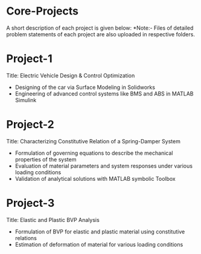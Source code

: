 # Core-Projects
A short description of each project is given below:
*Note:- Files of detailed problem statements of each project are also uploaded in respective folders.

# Project-1
Title: Electric Vehicle Design & Control Optimization
* Designing of the car via Surface Modeling in Solidworks
* Engineering of advanced control systems like BMS and ABS in MATLAB Simulink

# Project-2
Title: Characterizing Constitutive Relation of a Spring-Damper System
* Formulation of governing equations to describe the mechanical properties of the system
* Evaluation of material parameters and system responses under various loading conditions
* Validation of analytical solutions with MATLAB symbolic Toolbox

# Project-3
Title: Elastic and Plastic BVP Analysis
* Formulation of BVP for elastic and plastic material using constitutive relations
* Estimation of deformation of material for various loading conditions

